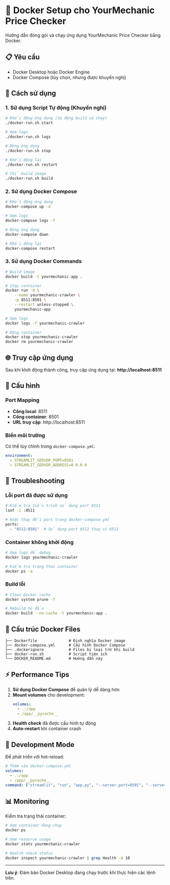 # 🐳 Docker Setup cho YourMechanic Price Checker

Hướng dẫn đóng gói và chạy ứng dụng YourMechanic Price Checker bằng Docker.

## 📋 Yêu cầu

- Docker Desktop hoặc Docker Engine
- Docker Compose (tùy chọn, nhưng được khuyến nghị)

## 🚀 Cách sử dụng

### 1. Sử dụng Script Tự động (Khuyến nghị)

```bash
# Khởi động ứng dụng (tự động build và chạy)
./docker-run.sh start

# Xem logs
./docker-run.sh logs

# Dừng ứng dụng
./docker-run.sh stop

# Khởi động lại
./docker-run.sh restart

# Chỉ build image
./docker-run.sh build
```

### 2. Sử dụng Docker Compose

```bash
# Khởi động ứng dụng
docker-compose up -d

# Xem logs
docker-compose logs -f

# Dừng ứng dụng
docker-compose down

# Khởi động lại
docker-compose restart
```

### 3. Sử dụng Docker Commands

```bash
# Build image
docker build -t yourmechanic-app .

# Chạy container
docker run -d \
    --name yourmechanic-crawler \
    -p 8511:8501 \
    --restart unless-stopped \
    yourmechanic-app

# Xem logs
docker logs -f yourmechanic-crawler

# Dừng container
docker stop yourmechanic-crawler
docker rm yourmechanic-crawler
```

## 🌐 Truy cập ứng dụng

Sau khi khởi động thành công, truy cập ứng dụng tại:
**http://localhost:8511**

## 📝 Cấu hình

### Port Mapping
- **Cổng local**: 8511
- **Cổng container**: 8501
- **URL truy cập**: http://localhost:8511

### Biến môi trường

Có thể tùy chỉnh trong `docker-compose.yml`:
```yaml
environment:
  - STREAMLIT_SERVER_PORT=8501
  - STREAMLIT_SERVER_ADDRESS=0.0.0.0
```

## 🔧 Troubleshooting

### Lỗi port đã được sử dụng
```bash
# Kiểm tra tiến trình sử dụng port 8511
lsof -i :8511

# Hoặc thay đổi port trong docker-compose.yml
ports:
  - "8512:8501"  # Sử dụng port 8512 thay vì 8511
```

### Container không khởi động
```bash
# Xem logs để debug
docker logs yourmechanic-crawler

# Kiểm tra trạng thái container
docker ps -a
```

### Build lỗi
```bash
# Clean Docker cache
docker system prune -f

# Rebuild từ đầu
docker build --no-cache -t yourmechanic-app .
```

## 📁 Cấu trúc Docker Files

```
├── Dockerfile              # Định nghĩa Docker image
├── docker-compose.yml      # Cấu hình Docker Compose  
├── .dockerignore           # Files bị loại trừ khi build
├── docker-run.sh           # Script tiện ích
└── DOCKER_README.md        # Hướng dẫn này
```

## ⚡ Performance Tips

1. **Sử dụng Docker Compose** để quản lý dễ dàng hơn
2. **Mount volumes** cho development:
   ```yaml
   volumes:
     - .:/app
     - /app/__pycache__
   ```
3. **Health check** đã được cấu hình tự động
4. **Auto-restart** khi container crash

## 🔄 Development Mode

Để phát triển với hot-reload:

```yaml
# Thêm vào docker-compose.yml
volumes:
  - .:/app
  - /app/__pycache__
command: ["streamlit", "run", "app.py", "--server.port=8501", "--server.address=0.0.0.0", "--server.fileWatcherType=poll"]
```

## 📊 Monitoring

Kiểm tra trạng thái container:
```bash
# Xem container đang chạy
docker ps

# Xem resource usage
docker stats yourmechanic-crawler

# Health check status
docker inspect yourmechanic-crawler | grep Health -A 10
```

---

**Lưu ý**: Đảm bảo Docker Desktop đang chạy trước khi thực hiện các lệnh trên. 
